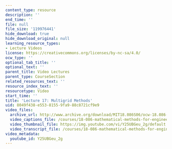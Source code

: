 ```yaml
---
content_type: resource
description: ''
end_time: ''
file: null
file_size: '119976441'
hide_download: true
hide_download_original: null
learning_resource_types:
- Lecture Videos
license: https://creativecommons.org/licenses/by-nc-sa/4.0/
ocw_type: ''
optional_tab_title: ''
optional_text: ''
parent_title: Video Lectures
parent_type: CourseSection
related_resources_text: ''
resource_index_text: ''
resourcetype: Video
start_time: ''
title: 'Lecture 17: Multigrid Methods'
uid: 8049f438-e553-8155-9fa9-88c8721cf9e9
video_files:
  archive_url: http://www.archive.org/download/MIT18.086S06/ocw-18.086-17mar2006-220k.mp4
  video_captions_file: /courses/18-086-mathematical-methods-for-engineers-ii-spring-2006/4f5dc67404435af29d962e8ea3e6092a_Y25UBGeu_2g.vtt
  video_thumbnail_file: https://img.youtube.com/vi/Y25UBGeu_2g/default.jpg
  video_transcript_file: /courses/18-086-mathematical-methods-for-engineers-ii-spring-2006/f9df39bd9f9047b834505b344f3cdfbc_Y25UBGeu_2g.pdf
video_metadata:
  youtube_id: Y25UBGeu_2g
---
```

